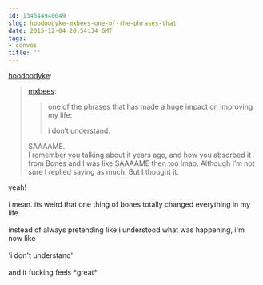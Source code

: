 ```yaml
---
id: 134544940049
slug: hoodoodyke-mxbees-one-of-the-phrases-that
date: 2015-12-04 20:54:34 GMT
tags:
- convos
title: ''
---
```

<p><a class="tumblr_blog" href="http://hoodoodyke.tumblr.com/post/134543100469">hoodoodyke</a>:</p>
<blockquote>
<p><a class="tumblr_blog" href="http://mxbees.tumblr.com/post/134542507549">mxbees</a>:</p>
<blockquote>
<p>one of the phrases that has made a huge impact on improving my life:</p>

<p>i don’t understand.</p>
</blockquote>
<p>SAAAAME.<br>I remember you talking about it years ago, and how you absorbed it from Bones and I was like SAAAAME then too lmao. Although I’m not sure I replied saying as much. But I thought it.</p>
</blockquote>

<p>yeah! <br/><br/>i mean. its weird that one thing of bones totally changed everything in my life.<br/><br/>instead of always pretending like i understood what was happening, i'm now like <br/><br/>'i don't understand'<br/><br/>and it fucking feels *great*</p>